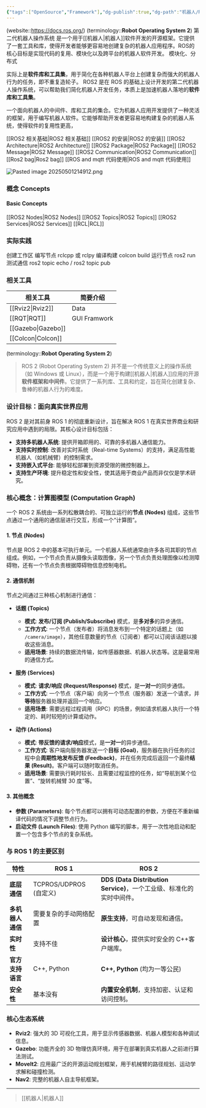 ```yaml
---
{"tags":["OpenSource","Framework"],"dg-publish":true,"dg-path":"机器人/ROS 2.md","permalink":"/机器人/ROS 2/","dgPassFrontmatter":true,"noteIcon":"","created":"2025-08-28T21:52:03.722+08:00","updated":"2025-08-28T21:53:12.776+08:00"}
---
```


(website::https://docs.ros.org/)
(terminology::**Robot Operating System 2**)  第二代机器人操作系统
是一个用于[[机器人\|机器人]]软件开发的开源框架。它提供了一套工具和库，使得开发者能够更容易地创建复杂的机器人应用程序。ROS的核心目标是实现代码的复用、模块化以及跨平台的机器人软件开发。
模块化、分布式

实际上是**软件库和工具集**，用于简化在各种机器人平台上创建复杂而强大的机器人行为的任务，即不重复造轮子。
ROS2 是在 ROS 的基础上设计开发的第二代机器人操作系统，可以帮助我们简化机器人开发任务，本质上是加速机器人落地的**软件库和工具集**。

一个面向机器人的中间件、库和工具的集合。它为机器人应用开发提供了一种灵活的框架，用于编写机器人软件。它能够帮助开发者更容易地构建复杂的机器人系统，使得软件的复用性更高，

[[ROS2 相关基础\|ROS2 相关基础]]
[[ROS2 的安装\|ROS2 的安装]]
[[ROS2 Architecture\|ROS2 Architecture]]
[[ROS2 Package\|ROS2 Package]]
[[ROS2 Message\|ROS2 Message]]
[[ROS2 Communication\|ROS2 Communication]]
[[Ros2 bag\|Ros2 bag]]
[[ROS and mqtt 代码使用\|ROS and mqtt 代码使用]]

![Pasted image 20250501214912.png](/img/user/Functional%20files/Photo%20Resources/Pasted%20image%2020250501214912.png)


### 概念 Concepts 
#### Basic Concepts 
[[ROS2 Nodes\|ROS2 Nodes]]
[[ROS2 Topics\|ROS2 Topics]]
[[ROS2 Services\|ROS2 Services]]
[[RCL\|RCL]]

### 实际实践
创建工作区
编写节点 rclcpp 或 rclpy 
编译构建 colcon build 
运行节点 ros2 run
测试通信 ros2 topic echo / ros2 topic pub
 
### 相关工具





| 相关工具       | 简要介绍         |
| ---------- | ------------ |
| [[Rviz2\|Rviz2]]  | Data         |
| [[RQT\|RQT]]    | GUI Framwork |
| [[Gazebo\|Gazebo]] |              |
| [[Colcon\|Colcon]] |              |




(terminology::**Robot Operating System 2**)
> ROS 2 (Robot Operating System 2) 并不是一个传统意义上的操作系统（如 Windows 或 Linux），而是一个用于构建[[机器人\|机器人]]应用的开源**软件框架和中间件**。它提供了一系列库、工具和约定，旨在简化创建复杂、鲁棒的机器人行为的难度。

### 设计目标：面向真实世界应用

ROS 2 是对其前身 ROS 1 的彻底重新设计，旨在解决 ROS 1 在真实世界商业和研究应用中遇到的局限。其核心设计目标包括：

- **支持多机器人系统**: 提供开箱即用的、可靠的多机器人通信能力。
- **支持实时控制**: 改善对实时系统（Real-time Systems）的支持，满足高性能机器人（如机械臂）的控制需求。
- **支持嵌入式平台**: 能够轻松部署到资源受限的微控制器上。
- **支持生产环境**: 提升稳定性和安全性，使其适用于商业产品而非仅仅是学术研究。

### 核心概念：计算图模型 (Computation Graph)

一个 ROS 2 系统由一系列松散耦合的、可独立运行的**节点 (Nodes)** 组成，这些节点通过一个通用的通信层进行交互，形成一个“计算图”。

#### 1. 节点 (Nodes)

节点是 ROS 2 中的基本可执行单元。一个机器人系统通常由许多各司其职的节点组成。例如，一个节点负责从摄像头读取图像，另一个节点负责处理图像以检测障碍物，还有一个节点负责根据障碍物信息控制电机。

#### 2. 通信机制

节点之间通过三种核心机制进行通信：

- **话题 (Topics)**
    - **模式**: **发布/订阅 (Publish/Subscribe)** 模式，是**多对多**的异步通信。
    - **工作方式**: 一个节点（发布者）将消息发布到一个特定的话题上（如 `/camera/image`），其他任意数量的节点（订阅者）都可以订阅该话题以接收这些消息。
    - **适用场景**: 持续的数据流传输，如传感器数据、机器人状态等。这是最常用的通信方式。

- **服务 (Services)**
    - **模式**: **请求/响应 (Request/Response)** 模式，是**一对一**的同步通信。
    - **工作方式**: 一个节点（客户端）向另一个节点（服务器）发送一个请求，并**等待**服务器处理并返回一个响应。
    - **适用场景**: 需要远程过程调用（RPC）的场景，例如请求机器人执行一个特定的、耗时较短的计算或动作。

- **动作 (Actions)**
    - **模式**: **带反馈的请求/响应**模式，是**一对一**的异步通信。
    - **工作方式**: 客户端向服务器发送一个**目标 (Goal)**，服务器在执行任务的过程中会**周期性地发布反馈 (Feedback)**，并在任务完成后返回一个最终**结果 (Result)**。客户端可以随时取消任务。
    - **适用场景**: 需要执行耗时较长、且需要过程监控的任务，如“导航到某个位置”、“旋转机械臂 30 度”等。

#### 3. 其他概念

- **参数 (Parameters)**: 每个节点都可以拥有可动态配置的参数，方便在不重新编译代码的情况下调整节点行为。
- **启动文件 (Launch Files)**: 使用 Python 编写的脚本，用于一次性地启动和配置一个包含多个节点的复杂系统。

### 与 ROS 1 的主要区别

| 特性             | ROS 1                                  | ROS 2                                                              |
|------------------|----------------------------------------|--------------------------------------------------------------------|
| **底层通信**     | TCPROS/UDPROS (自定义)                 | **DDS (Data Distribution Service)**，一个工业级、标准化的实时中间件。 |
| **多机器人通信** | 需要复杂的手动网络配置                 | **原生支持**，可自动发现和通信。                                   |
| **实时性**       | 支持不佳                               | **设计核心**，提供实时安全的 C++客户端库。                          |
| **官方支持语言** | C++, Python                            | **C++, Python** (均为一等公民)                                     |
| **安全性**       | 基本没有                               | **内置安全机制**，支持加密、认证和访问控制。                         |

### 核心生态系统

- **Rviz2**: 强大的 3D 可视化工具，用于显示传感器数据、机器人模型和各种调试信息。
- **Gazebo**: 功能齐全的 3D 物理仿真环境，用于在部署到真实机器人之前进行算法测试。
- **MoveIt2**: 应用最广泛的开源运动规划框架，用于机械臂的路径规划、运动学求解和碰撞检测。
- **Nav2**: 完整的机器人自主导航框架。

---

> [[机器人\|机器人]]


